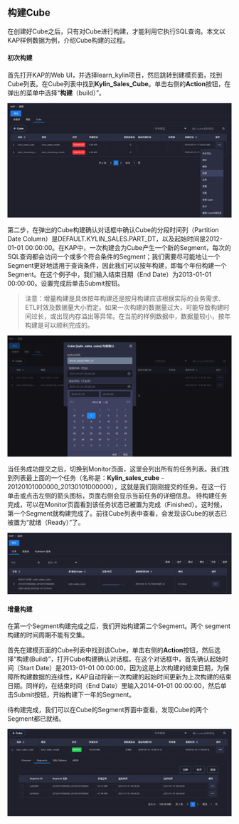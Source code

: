## 构建Cube

在创建好Cube之后，只有对Cube进行构建，才能利用它执行SQL查询。本文以KAP样例数据为例，介绍Cube构建的过程。
####	初次构建
首先打开KAP的Web UI，并选择learn_kylin项目，然后跳转到建模页面，找到Cube列表。在Cube列表中找到**Kylin_Sales_Cube**。单击右侧的**Action**按钮，在弹出的菜单中选择“**构建**（build）”。

![](images/buildcube_0.png)

第二步，在弹出的Cube构建确认对话框中确认Cube的分段时间列（Partition Date Column）是DEFAULT.KYLIN_SALES.PART_DT，以及起始时间是2012-01-01 00:00:00。在KAP中，一次构建会为Cube产生一个新的Segment，每次的SQL查询都会访问一个或多个符合条件的Segment；我们需要尽可能地让一个Segment更好地适用于查询条件，因此我们可以按年构建，即每个年份构建一个Segment。在这个例子中，我们输入结束日期（End Date）为2013-01-01 00:00:00。设置完成后单击Submit按钮。
> 注意：增量构建是具体按年构建还是按月构建应该根据实际的业务需求、ETL时效及数据量大小而定。如果一次构建的数据量过大，可能导致构建时间过长，或出现内存溢出等异常。在当前的样例数据中，数据量较小，按年构建是可以顺利完成的。

![](images/buildcube_1.png)

当任务成功提交之后，切换到Monitor页面，这里会列出所有的任务列表。我们找到列表最上面的一个任务（名称是：**Kylin_sales_cube** - 20120101000000_20130101000000），这就是我们刚刚提交的任务。在这一行单击或点击左侧的箭头图标，页面右侧会显示当前任务的详细信息。
待构建任务完成，可以在Monitor页面看到该任务状态已被置为完成（Finished）。这时候，第一个Segment就构建完成了。前往Cube列表中查看，会发现该Cube的状态已被置为“就绪（Ready）”了。

![](images/buildcube_2.png)

#### 增量构建
在第一个Segment构建完成之后，我们开始构建第二个Segment。两个 segment 构建的时间周期不能有交集。

首先在建模页面的Cube列表中找到该Cube，单击右侧的**Action**按钮，然后选择“构建(Build)”，打开Cube构建确认对话框。在这个对话框中，首先确认起始时间（Start Date）是2013-01-01 00:00:00，因为这是上次构建的结束日期，为保障所构建数据的连续性，KAP自动将新一次构建的起始时间更新为上次构建的结束日期。同样的，在结束时间（End Date）里输入2014-01-01 00:00:00，然后单击Submit按钮，开始构建下一年的Segment。

待构建完成，我们可以在Cube的Segment界面中查看，发现Cube的两个Segment都已就绪。

![](images/buildcube_3.png)
